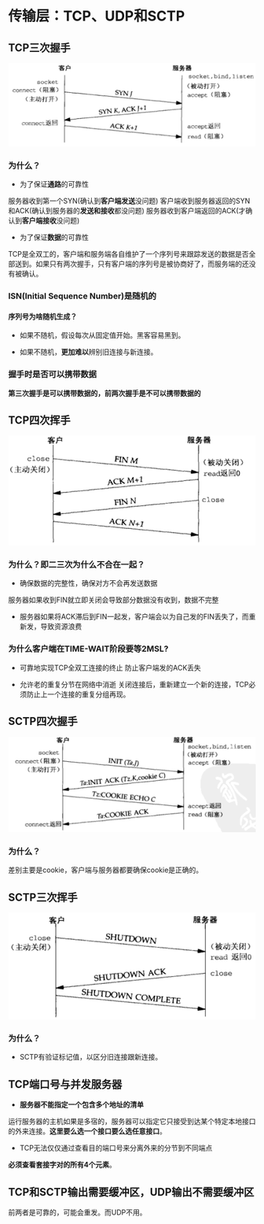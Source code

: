 # 传输层：TCP、UDP和SCTP

## TCP三次握手

![Alt text](res/TCP%E4%B8%89%E6%AC%A1%E6%8F%A1%E6%89%8B.png)

### 为什么？

- 为了保证**通路**的可靠性

服务器收到第一个SYN(确认到**客户端发送**没问题)
客户端收到服务器返回的SYN和ACK(确认到服务器的**发送和接收**都没问题)
服务器收到客户端返回的ACK(才确认到**客户端接收**没问题)

- 为了保证**数据**的可靠性

TCP是全双工的，客户端和服务端各自维护了一个序列号来跟踪发送的数据是否全部送到。如果只有两次握手，只有客户端的序列号是被协商好了，而服务端的还没有被确认。

### ISN(Initial Sequence Number)是随机的

#### 序列号为啥随机生成？

- 如果不随机，假设每次从固定值开始。黑客容易黑到。

- 如果不随机，**更加难以**辨别旧连接与新连接。

### 握手时是否可以携带数据

**第三次握手是可以携带数据的，前两次握手是不可以携带数据的**

## TCP四次挥手

![Alt text](res/TCP%E5%9B%9B%E6%AC%A1%E6%8C%A5%E6%89%8B.png)

### 为什么？即二三次为什么不合在一起？

- 确保数据的完整性，确保对方不会再发送数据

服务器如果收到FIN就立即关闭会导致部分数据没有收到，数据不完整

- 服务器如果将ACK滞后到FIN一起发，客户端会以为自己发的FIN丢失了，而重新发，导致资源浪费

### 为什么客户端在TIME-WAIT阶段要等2MSL?

- 可靠地实现TCP全双工连接的终止
防止客户端发的ACK丢失

- 允许老的重复分节在网络中消逝
关闭连接后，重新建立一个新的连接，TCP必须防止上一个连接的重复分组再现。

## SCTP四次握手

![Alt text](res/SCTP%E5%9B%9B%E6%AC%A1%E6%8F%A1%E6%89%8B.png)

### 为什么？

差别主要是cookie，客户端与服务器都要确保cookie是正确的。

## SCTP三次挥手

![Alt text](res/SCTP%E4%B8%89%E6%AC%A1%E6%8C%A5%E6%89%8B.png)

### 为什么？

- SCTP有验证标记值，以区分旧连接跟新连接。

## TCP端口号与并发服务器

- **服务器不能指定一个包含多个地址的清单**

运行服务器的主机如果是多宿的，服务器可以指定它只接受到达某个特定本地接口的外来连接。**这里要么选一个接口要么选任意接口**。

- TCP无法仅仅通过查看目的端口号来分离外来的分节到不同端点

**必须查看套接字对的所有4个元素**。

## TCP和SCTP输出需要缓冲区，UDP输出不需要缓冲区

前两者是可靠的，可能会重发。而UDP不用。